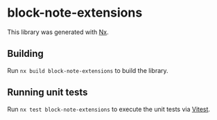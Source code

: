 # block-note-extensions

This library was generated with [Nx](https://nx.dev).

## Building

Run `nx build block-note-extensions` to build the library.

## Running unit tests

Run `nx test block-note-extensions` to execute the unit tests via [Vitest](https://vitest.dev/).
